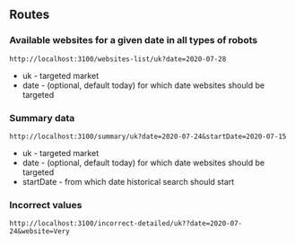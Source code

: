 ## Routes

### Available websites for a given date in all types of robots

```
http://localhost:3100/websites-list/uk?date=2020-07-28
```

- uk - targeted market
- date - (optional, default today) for which date websites should be targeted

### Summary data

```
http://localhost:3100/summary/uk?date=2020-07-24&startDate=2020-07-15
```

- uk - targeted market
- date - (optional, default today) for which date websites should be targeted
- startDate - from which date historical search should start

### Incorrect values

```
http://localhost:3100/incorrect-detailed/uk??date=2020-07-24&website=Very
```
